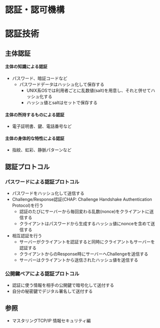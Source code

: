 # 認証・認可機構


# 認証技術
## 主体認証
#### 主体の知識による認証
- パスワード、暗証コードなど
  - パスワードデータはハッシュ化して保存する
    - UNIX系OSでは利用者ごとに乱数値(salt)を用意し、それと併せてハッシュ化する
    - ハッシュ値とsaltはセットで保存する

#### 主体の所持するものによる認証
- 電子証明書、鍵、電話番号など

#### 主体の身体的な特性による認証
- 指紋、虹彩、静脈パターンなど

## 認証プロトコル
### パスワードによる認証プロトコル
- パスワードをハッシュ化して送信する
- Challenge/Response認証(CHAP: Challenge Handshake Authentication Protocol)を行う
  - 認証のたびにサーバーから毎回変わる乱数(nonce)をクライアントに送信する
  - クライアントはパスワードから生成するハッシュ値にnonceを含めて送信する
- 相互認証を行う
  - サーバーがクライアントを認証すると同時にクライアントもサーバーを認証する
  - クライアントからのResponse時にサーバーへChallengeを送信する
  - サーバーはクライアントから送信されたハッシュ値を送信する

### 公開鍵ペアによる認証プロトコル
- 認証に使う情報を相手の公開鍵で暗号化して送付する
- 自分の秘密鍵でデジタル署名して送付する

## 参照
- マスタリングTCP/IP 情報セキュリティ編
